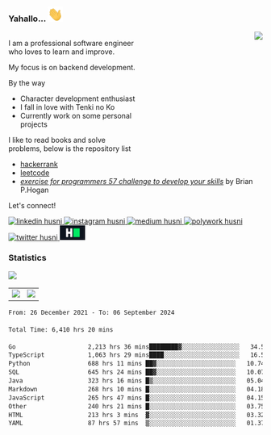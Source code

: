 <h3 align="left">
    Yahallo... <img src="https://raw.githubusercontent.com/masnurrm/masnurrm/master/wave.gif" width="30px">
</h3>

<div class="container" style="width: 100%; ">
<div class="column" style="width: 50%; float: right; @media (max-width: 600px) {width: 100%; float: none;}">
<img align="right" src="https://user-images.githubusercontent.com/70875733/228036176-f427cf74-2b17-4720-b7d2-f04f466ee4c1.gif" height="250px">
</div>

<div class="column-2" style="width: 50%; float: left; @media (max-width: 600px) {width: 100%; float: none;}">
<p align="left">I am a professional software engineer who loves to learn and improve. 
<!--     and I have experience using several programming languages such as Python with Django, Java with Springboot, Golang with Gin, and NodeJS. -->
</p>
<p>My focus is on backend development.</p>
    
</div>
By the way

* Character development enthusiast
* I fall in love with Tenki no Ko
* Currently work on some personal projects

I like to read books and solve problems, below is the repository list
* [hackerrank](https://github.com/husfuu/hackerank)
* [leetcode](https://github.com/husfuu/leetcode)
* [*exercise for programmers 57 challenge to develop your skills*](https://github.com/husfuu/exercises-for-programmers-57-challenges-golang) by Brian P.Hogan 

Let's connect!

<a href="https://www.linkedin.com/in/muhammad-husni-nur-fadillah/"> <img src="https://user-images.githubusercontent.com/70875733/182503151-0970f8fe-abb1-4805-a9a9-83dd89cadc45.png" width="30" alt="linkedin husni"/> </a>
<a href=""> <img src="https://user-images.githubusercontent.com/70875733/182502935-65f42044-9063-47c6-bf4a-0ac09760676c.png" width="30" alt="instagram husni"/> </a>
<a href="https://medium.com/@husfuu"> <img src="https://user-images.githubusercontent.com/70875733/182503249-623db0b3-c275-4b0b-b044-4923fc0d8c48.png" width="30" alt="medium husni"/> </a>
<a href="https://www.polywork.com/husfuu"> <img src="https://user-images.githubusercontent.com/70875733/182504183-7e132d90-f945-4790-9ed9-a45a9d4cbcee.png" width="30" alt="polywork husni"/> </a>
<a href="https://twitter.com/tanakafuu"> <img src="https://user-images.githubusercontent.com/70875733/182503042-601096a3-f5d7-46bd-89ff-d397569fe05f.png" width="30" alt="twitter husni"/> </a>
<a href="https://www.hackerrank.com/husfuu"> <img src="assets/oooo.webp" width="50" alt="twitter husni"/> </a>

### Statistics
![](https://komarev.com/ghpvc/?username=husfuu&style=flat&color=red)
<table>
<tr>
  <td valign="center">
     <img height="120em" src="https://github-readme-stats.vercel.app/api?username=husfuu&show_icons=true&theme=calm"/>
  </td>
  <td>
     <img height="120em" src="https://github-readme-streak-stats.herokuapp.com?user=husfuu&theme=calm&date_format=M%20j%5B%2C%20Y%5D"/>
  </td>    





<!-- </tr>
<img height="150em" src="https://github.r2v.ch/codewars?user=husfuu&stroke=%23ce9f6f"/>
<tr>
  <td valign="center">
     <img height="140em" src="https://github-readme-stats.vercel.app/api/top-langs/?username=husfuu&layout=compact&theme=calm"/>
  </td>
  <td >
    <img src="https://wakatime.com/share/@039bd02d-64b8-4d8b-b6c4-c5e4ceffafcf/0c88226b-e202-41f0-95bd-f6b2caa67991.svg" width="300" alt="coding activity"/>
  </td>
</tr> -->
</table>

<!-- ![counter](https://count.getloli.com/get/@husfuu-github-readme?theme=rule34) -->

<!-- <img src="https://wakatime.com/share/@039bd02d-64b8-4d8b-b6c4-c5e4ceffafcf/0c88226b-e202-41f0-95bd-f6b2caa67991.svg" width="300" alt="coding activity"/> -->

<!--START_SECTION:waka-->

```txt
From: 26 December 2021 - To: 06 September 2024

Total Time: 6,410 hrs 20 mins

Go                    2,213 hrs 36 mins████████▓░░░░░░░░░░░░░░░░   34.53 %
TypeScript            1,063 hrs 29 mins████░░░░░░░░░░░░░░░░░░░░░   16.59 %
Python                688 hrs 11 mins ██▓░░░░░░░░░░░░░░░░░░░░░░   10.74 %
SQL                   645 hrs 24 mins ██▓░░░░░░░░░░░░░░░░░░░░░░   10.07 %
Java                  323 hrs 16 mins █▒░░░░░░░░░░░░░░░░░░░░░░░   05.04 %
Markdown              268 hrs 10 mins █░░░░░░░░░░░░░░░░░░░░░░░░   04.18 %
JavaScript            265 hrs 47 mins █░░░░░░░░░░░░░░░░░░░░░░░░   04.15 %
Other                 240 hrs 21 mins █░░░░░░░░░░░░░░░░░░░░░░░░   03.75 %
HTML                  213 hrs 3 mins  ▓░░░░░░░░░░░░░░░░░░░░░░░░   03.32 %
YAML                  87 hrs 57 mins  ▒░░░░░░░░░░░░░░░░░░░░░░░░   01.37 %
```

<!--END_SECTION:waka-->
